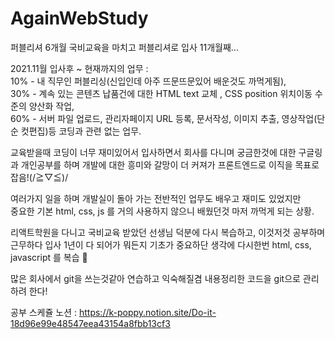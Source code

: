 # AgainWebStudy
퍼블리셔 6개월 국비교육을 마치고 퍼블리셔로 입사 11개월째...

2021.11월 입사후 ~  현재까지의 업무 :    
10% - 내 직무인 퍼블리싱(신입인데 아주 뜨문뜨문있어 배운것도 까먹게됨),   
30% - 계속 있는 콘텐츠 납품건에 대한 HTML text 교체 , CSS position 위치이동 수준의 양산화 작업,   
60% - 서버 파일 업로드, 관리자페이지 URL 등록, 문서작성, 이미지 추출, 영상작업(단순 컷편집)등 코딩과 관련 없는 업무.   

교육받을때 코딩이 너무 재미있어서 입사하면서 회사를 다니며 궁금한것에 대한 구글링과 개인공부를 하며 개발에 대한 흥미와 갈망이 더 커져가 프론트엔드로 이직을 목표로 잡음!(/≧▽≦)/    

여러가지 일을 하며 개발실이 돌아 가는 전반적인 업무도 배우고 재미도 있었지만    
중요한 기본 html, css, js 를 거의 사용하지 않으니 배웠던것 마저 까먹게 되는 상황.   

리액트학원을 다니고 국비교육 받았던 선생님 덕분에  다시 복습하고, 이것저것 공부하며 근무하다 입사 1년이 다 되어가 뭐든지 기초가 중요하단 생각에 다시한번 html, css, javascript 를 복습 🎠   

많은 회사에서 git을 쓰는것같아 연습하고 익숙해질겸 내용정리한 코드을 git으로 관리하려 한다!   

공부 스케쥴 노션 : https://k-poppy.notion.site/Do-it-18d96e99e48547eea43154a8fbb13cf3